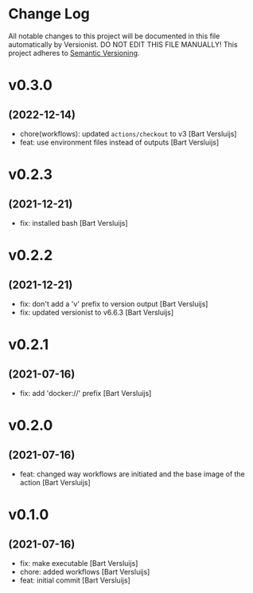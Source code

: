 # Change Log

All notable changes to this project will be documented in this file
automatically by Versionist. DO NOT EDIT THIS FILE MANUALLY!
This project adheres to [Semantic Versioning](http://semver.org/).

# v0.3.0
## (2022-12-14)

* chore(workflows): updated `actions/checkout` to v3 [Bart Versluijs]
* feat: use environment files instead of outputs [Bart Versluijs]

# v0.2.3
## (2021-12-21)

* fix: installed bash [Bart Versluijs]

# v0.2.2
## (2021-12-21)

* fix: don't add a 'v' prefix to version output [Bart Versluijs]
* fix: updated versionist to v6.6.3 [Bart Versluijs]

# v0.2.1
## (2021-07-16)

* fix: add 'docker://' prefix [Bart Versluijs]

# v0.2.0
## (2021-07-16)

* feat: changed way workflows are initiated and the base image of the action [Bart Versluijs]

# v0.1.0
## (2021-07-16)

* fix: make executable [Bart Versluijs]
* chore: added workflows [Bart Versluijs]
* feat: initial commit [Bart Versluijs]
